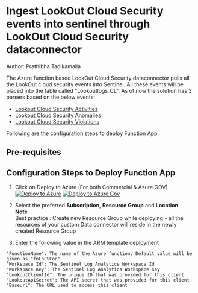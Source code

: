 # Ingest LookOut Cloud Security events into sentinel through LookOut Cloud Security dataconnector
Author: Prathibha Tadikamalla

 The Azure function based LookOut Cloud Security dataconnector pulls all the LookOut cloud security events into Sentinel. All these events will be placed into the table called "Lookoutlogs_CL". As of now the solution has 3 parsers based on the below events:
  *	[Lookout Cloud Security Activities](https://aka.ms/sentinel-Lookout-Cloud-Security-Activities)
  *	[Lookout Cloud Security Anomalies](https://aka.ms/sentinel-Lookout-Cloud-Security-Anomalies)
  *	[Lookout Cloud Security Violations](https://aka.ms/sentinel-Lookout-Cloud-Security-Violations)
  

Following are the configuration steps to deploy Function App.

## **Pre-requisites**

## Configuration Steps to Deploy Function App
1. Click on Deploy to Azure (For both Commercial & Azure GOV)  
[![Deploy to Azure](https://aka.ms/deploytoazurebutton)](https://aka.ms/sentinel-LookoutCS-azuredeploy)
[![Deploy to Azure Gov](https://aka.ms/deploytoazuregovbutton)](https://aka.ms/sentinel-LookoutCS-azuredeploy-gov)
  

2. Select the preferred **Subscription**, **Resource Group** and **Location**  
   **Note**  
   Best practice : Create new Resource Group while deploying - all the resources of your custom Data connector will reside in the newly created Resource 
   Group
   
3. Enter the following value in the ARM template deployment
```
"FunctionName": The name of the Azure function. Default value will be given as "fnLoCSCon"
"Workspace Id": The Sentinel Log Analytics Workspace Id  
"Workspace Key": The Sentinel Log Analytics Workspace Key  
"LookoutClientId": The unique ID that was provided for this client
"LookoutApiSecret": The API secret that was provided for this client
"Baseurl": The URL used to access this client
```	

